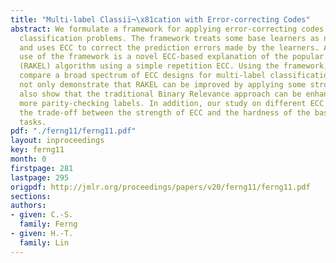 ```yaml
---
title: "Multi-label Classiï¬\x81cation with Error-correcting Codes"
abstract: We formulate a framework for applying error-correcting codes (ECC) on multi-label
  classification problems. The framework treats some base learners as noisy channels
  and uses ECC to correct the prediction errors made by the learners. An immediate
  use of the framework is a novel ECC-based explanation of the popular random k-label-sets
  (RAKEL) algorithm using a simple repetition ECC. Using the framework, we empirically
  compare a broad spectrum of ECC designs for multi-label classification. The results
  not only demonstrate that RAKEL can be improved by applying some stronger ECC, but
  also show that the traditional Binary Relevance approach can be enhanced by learning
  more parity-checking labels. In addition, our study on different ECC helps understand
  the trade-off between the strength of ECC and the hardness of the base learning
  tasks.
pdf: "./ferng11/ferng11.pdf"
layout: inproceedings
key: ferng11
month: 0
firstpage: 281
lastpage: 295
origpdf: http://jmlr.org/proceedings/papers/v20/ferng11/ferng11.pdf
sections: 
authors:
- given: C.-S.
  family: Ferng
- given: H.-T.
  family: Lin
---
```

